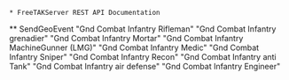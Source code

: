 	* FreeTAKServer REST API Documentation
  
  ** SendGeoEvent
  "Gnd Combat Infantry Rifleman"
	"Gnd Combat Infantry grenadier" 
	"Gnd Combat Infantry Mortar" 
	"Gnd Combat Infantry MachineGunner (LMG)" 
	"Gnd Combat Infantry Medic" 
	"Gnd Combat Infantry Sniper"
	"Gnd Combat Infantry Recon" 
	"Gnd Combat Infantry anti Tank" 
	"Gnd Combat Infantry air defense"
	"Gnd Combat Infantry Engineer" 
